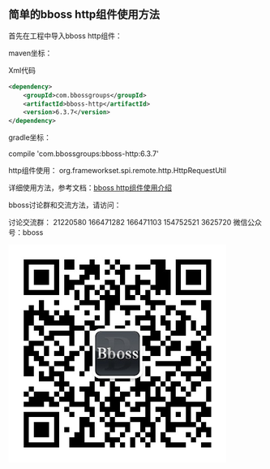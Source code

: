 ## 简单的bboss http组件使用方法

首先在工程中导入bboss http组件：

maven坐标：

Xml代码

```xml
<dependency>  
    <groupId>com.bbossgroups</groupId>  
    <artifactId>bboss-http</artifactId>  
    <version>6.3.7</version>  
</dependency>  
```

  gradle坐标：

compile 'com.bbossgroups:bboss-http:6.3.7'

 http组件使用：
org.frameworkset.spi.remote.http.HttpRequestUtil

  详细使用方法，参考文档：[bboss http组件使用介绍](https://my.oschina.net/bboss/blog/1591463)

bboss讨论群和交流方法，请访问：  

讨论交流群： 21220580 166471282 166471103 154752521 3625720
微信公众号：bboss

![](images/bboss/getqrcode.jpg)